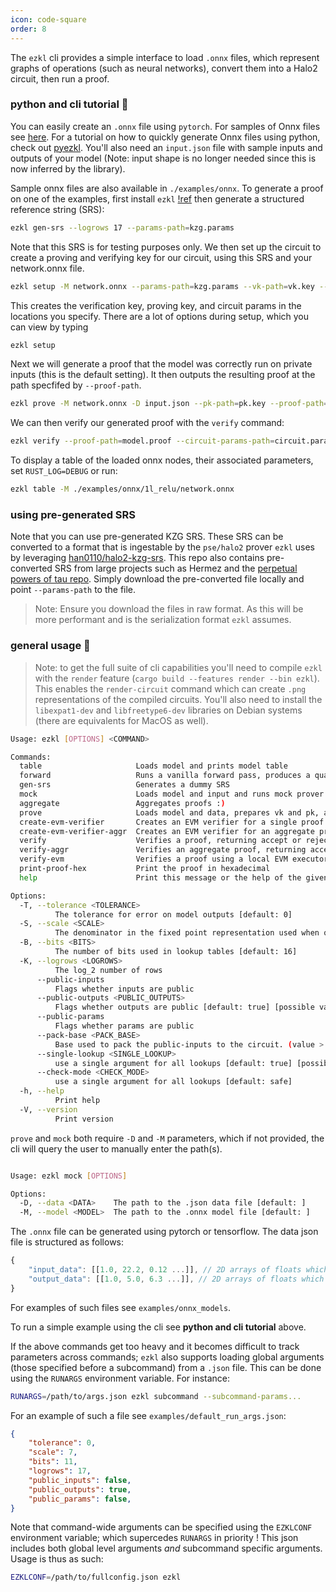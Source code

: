 ```yaml
---
icon: code-square
order: 8
---
```


The `ezkl` cli provides a simple interface to load `.onnx` files, which represent graphs of operations (such as neural networks), convert them into a Halo2 circuit, then run a proof.

### python and cli tutorial 🐍

You can easily create an `.onnx` file using `pytorch`. For samples of Onnx files see [here](https://github.com/onnx/models). For a tutorial on how to quickly generate Onnx files using python, check out [pyezkl](https://github.com/zkonduit/pyezkl). You'll also need an `input.json` file with sample inputs and outputs of your model (Note: input shape is no longer needed since this is now inferred by the library).

Sample onnx files are also available in `./examples/onnx`. To generate a proof on one of the examples, first install `ezkl` 
[!ref](/getting_started)
then generate a structured reference string (SRS):
```bash
ezkl gen-srs --logrows 17 --params-path=kzg.params
```
Note that this SRS is for testing purposes only. We then set up the circuit to create a proving and verifying key for our circuit, using this SRS and your network.onnx file. 

```bash
ezkl setup -M network.onnx --params-path=kzg.params --vk-path=vk.key --pk-path=pk.key --circuit-params-path=circuit.params
```
This creates the verification key, proving key, and circuit params in the locations you specify. There are a lot of options during setup, which you can view by typing
```bash
ezkl setup 
```

Next we will generate a proof that the model was correctly run on private inputs (this is the default setting). It then outputs the resulting proof at the path specfifed by `--proof-path`.

```bash
ezkl prove -M network.onnx -D input.json --pk-path=pk.key --proof-path=model.proof --params-path=kzg.params --circuit-params-path=circuit.params
```

We can then verify our generated proof with the `verify` command:
```bash
ezkl verify --proof-path=model.proof --circuit-params-path=circuit.params --vk-path=vk.key --params-path=kzg.params
```

To display a table of the loaded onnx nodes, their associated parameters, set `RUST_LOG=DEBUG` or run:

```bash
ezkl table -M ./examples/onnx/1l_relu/network.onnx

```

### using pre-generated SRS

Note that you can use pre-generated KZG SRS. These SRS can be converted to a format that is ingestable by the `pse/halo2` prover `ezkl` uses by leveraging [han0110/halo2-kzg-srs](https://github.com/han0110/halo2-kzg-srs). This repo also contains pre-converted SRS from large projects such as Hermez and the [perpetual powers of tau repo](https://github.com/privacy-scaling-explorations/perpetualpowersoftau). Simply download the pre-converted file locally and point `--params-path` to the file.

> Note: Ensure you download the files in raw format. As this will be more performant and is the serialization format `ezkl` assumes.



### general usage 🔧

> Note: to get the full suite of cli capabilities you'll need to compile `ezkl` with the `render` feature (`cargo build --features render --bin ezkl`). This enables the `render-circuit` command which can create `.png` representations of the compiled circuits. You'll also need to install the `libexpat1-dev` and `libfreetype6-dev` libraries on Debian systems (there are equivalents for MacOS as well).

```bash
Usage: ezkl [OPTIONS] <COMMAND>

Commands:
  table                     Loads model and prints model table
  forward                   Runs a vanilla forward pass, produces a quantized output, and saves it to a .json file
  gen-srs                   Generates a dummy SRS
  mock                      Loads model and input and runs mock prover (for testing)
  aggregate                 Aggregates proofs :)
  prove                     Loads model and data, prepares vk and pk, and creates proof
  create-evm-verifier       Creates an EVM verifier for a single proof
  create-evm-verifier-aggr  Creates an EVM verifier for an aggregate proof
  verify                    Verifies a proof, returning accept or reject
  verify-aggr               Verifies an aggregate proof, returning accept or reject
  verify-evm                Verifies a proof using a local EVM executor, returning accept or reject
  print-proof-hex           Print the proof in hexadecimal
  help                      Print this message or the help of the given subcommand(s)

Options:
  -T, --tolerance <TOLERANCE>
          The tolerance for error on model outputs [default: 0]
  -S, --scale <SCALE>
          The denominator in the fixed point representation used when quantizing [default: 7]
  -B, --bits <BITS>
          The number of bits used in lookup tables [default: 16]
  -K, --logrows <LOGROWS>
          The log_2 number of rows
      --public-inputs
          Flags whether inputs are public
      --public-outputs <PUBLIC_OUTPUTS>
          Flags whether outputs are public [default: true] [possible values: true, false]
      --public-params
          Flags whether params are public
      --pack-base <PACK_BASE>
          Base used to pack the public-inputs to the circuit. (value > 1) to pack instances as a single int. Useful when verifying on the EVM. Note that this will often break for very long inputs. Use with caution, still experimental [default: 1]
      --single-lookup <SINGLE_LOOKUP>
          use a single argument for all lookups [default: true] [possible values: true, false]
      --check-mode <CHECK_MODE>
          use a single argument for all lookups [default: safe]
  -h, --help
          Print help
  -V, --version
          Print version
```

`prove` and `mock` both require `-D` and `-M` parameters, which if not provided, the cli will query the user to manually enter the path(s).

```bash

Usage: ezkl mock [OPTIONS]

Options:
  -D, --data <DATA>    The path to the .json data file [default: ]
  -M, --model <MODEL>  The path to the .onnx model file [default: ]

```

The `.onnx` file can be generated using pytorch or tensorflow. The data json file is structured as follows:

```javascript
{
    "input_data": [[1.0, 22.2, 0.12 ...]], // 2D arrays of floats which represents the (private) inputs we run the proof on
    "output_data": [[1.0, 5.0, 6.3 ...]], // 2D arrays of floats which represents the model outputs we want to constrain against (if any)
}
```

For examples of such files see `examples/onnx_models`.

To run a simple example using the cli see **python and cli tutorial** above.

If the above commands get too heavy and it becomes difficult to track parameters across commands; `ezkl` also supports loading global arguments (those specified before a subcommand) from a `.json` file. This can be done using the `RUNARGS` environment variable. For instance:

```bash
RUNARGS=/path/to/args.json ezkl subcommand --subcommand-params...
```
For an example of such a file see `examples/default_run_args.json`:
```json
{
    "tolerance": 0,
    "scale": 7,
    "bits": 11,
    "logrows": 17,
    "public_inputs": false,
    "public_outputs": true,
    "public_params": false,
}
```

Note that command-wide arguments can be specified using the `EZKLCONF` environment variable; which supercedes `RUNARGS` in priority !
This json includes both global level arguments _and_ subcommand specific arguments. Usage is thus as such:
```bash
EZKLCONF=/path/to/fullconfig.json ezkl
```

